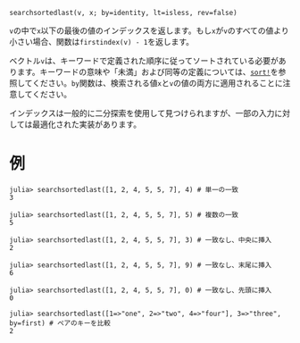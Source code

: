 ```
searchsortedlast(v, x; by=identity, lt=isless, rev=false)
```

`v`の中で`x`以下の最後の値のインデックスを返します。もし`x`が`v`のすべての値より小さい場合、関数は`firstindex(v) - 1`を返します。

ベクトル`v`は、キーワードで定義された順序に従ってソートされている必要があります。キーワードの意味や「未満」および同等の定義については、[`sort!`](@ref)を参照してください。`by`関数は、検索される値`x`と`v`の値の両方に適用されることに注意してください。

インデックスは一般的に二分探索を使用して見つけられますが、一部の入力に対しては最適化された実装があります。

# 例

```jldoctest
julia> searchsortedlast([1, 2, 4, 5, 5, 7], 4) # 単一の一致
3

julia> searchsortedlast([1, 2, 4, 5, 5, 7], 5) # 複数の一致
5

julia> searchsortedlast([1, 2, 4, 5, 5, 7], 3) # 一致なし、中央に挿入
2

julia> searchsortedlast([1, 2, 4, 5, 5, 7], 9) # 一致なし、末尾に挿入
6

julia> searchsortedlast([1, 2, 4, 5, 5, 7], 0) # 一致なし、先頭に挿入
0

julia> searchsortedlast([1=>"one", 2=>"two", 4=>"four"], 3=>"three", by=first) # ペアのキーを比較
2
```
